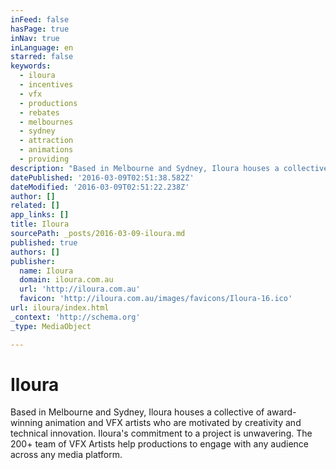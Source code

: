 ```yaml
---
inFeed: false
hasPage: true
inNav: true
inLanguage: en
starred: false
keywords:
  - iloura
  - incentives
  - vfx
  - productions
  - rebates
  - melbournes
  - sydney
  - attraction
  - animations
  - providing
description: "Based in Melbourne and Sydney, Iloura houses a collective of award-winning animation and VFX artists who are motivated by creativity and technical innovation. Iloura's commitment to a project is unwavering. The 200+ team of VFX Artists help productions to engage with any audience across any media platform."
datePublished: '2016-03-09T02:51:38.582Z'
dateModified: '2016-03-09T02:51:22.238Z'
author: []
related: []
app_links: []
title: Iloura
sourcePath: _posts/2016-03-09-iloura.md
published: true
authors: []
publisher:
  name: Iloura
  domain: iloura.com.au
  url: 'http://iloura.com.au'
  favicon: 'http://iloura.com.au/images/favicons/Iloura-16.ico'
url: iloura/index.html
_context: 'http://schema.org'
_type: MediaObject

---
```

# Iloura

Based in Melbourne and Sydney, Iloura houses a collective of award-winning animation and VFX artists who are motivated by creativity and technical innovation. Iloura's commitment to a project is unwavering. The 200+ team of VFX Artists help productions to engage with any audience across any media platform.